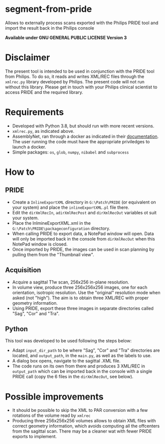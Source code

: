 # segment-from-pride
Allows to externally process scans exported with the Philips PRIDE tool and import the result back in the Philips console

**Available under GNU GENERAL PUBLIC LICENSE Version 3**

# Disclaimer 
The present tool is intended to be used in conjunction with the PRIDE tool from Philips. To do so, it reads and writes XML/REC files through the `xmlrec.py` library developed by Philips.
The present code will not run without this library. Please get in touch with your Philips clinical scientist to access PRIDE and the required library.

# Requirements
- Developed with Python 3.8, but should run with more recent versions.
- `xmlrec.py`, as indicated above.
- AssemblyNet, ran through a docker as indicated in their [documentation](https://github.com/volBrain/AssemblyNet). The user running the code must have the appropriate priviledges to launch a docker.
- Simple packages: `os`, `glob`, `numpy`, `nibabel` and `subprocess`

# How to 
## PRIDE
- Create a `InlineExportXML` directory in `G:\Patch\PRIDE` (or equivalent on your system) and place the `inlineExportXML.pl` file there.
- Edit the `dirXmlRecIn`, `adirXmlRecPost` and `dirXmlRecOut` variables ot suit your system.
- Place the InlmineExportXML.xml in the `G:\Patch\PRIDE\packageconfiguration` directory.
- When calling PRIDE to export data, a NotePad window will open. Data will only be imported back in the console from `dirXmlRecOut` when this NotePad window is closed.
- Once imported by PRIDE, the images can be used in scan planning by pulling them from the "Thumbnail view".

## Acquisition
- Acquire a sagittal T1w scan, 256x256 in-plane resolution.
- In volume view, produce three 256x256x256 images, one for each orientation, isotropic resolution. Use the "original" resolution mode when asked (not "high"). The aim is to obtain three XML/REC with proper geometry information.
- Using PRIDE, export these three images in separate directories called "Sag", "Cor" and "Tra".
  
## Python
This tool was developed to be used following the steps below:
- Adapt `input_dir_path` to be where "Sag", "Cor" and "Tra" directories are located, and `output_path`, in the `main.py`, as well as the labels to use.
- A dialog box opens, navigate to the sagittal .XML file.
- The code runs on its own from there and produces 3 XML/REC in `output_path` which can be imported back in the console with a single PRIDE call (copy the 6 files in the `dirXmlRecOut`, see below).
  
# Possible improvements
- It should be possible to skip the XML to PAR conversion with a few rotations of the volume read by `xmlrec`
- Producing three 256x256x256 volumes allows to obtain XML files with correct geometry information, which avoids computing all the offcenters from the sagittal scan. There may be a cleaner wat with fewer PRIDE exports to implement. 
